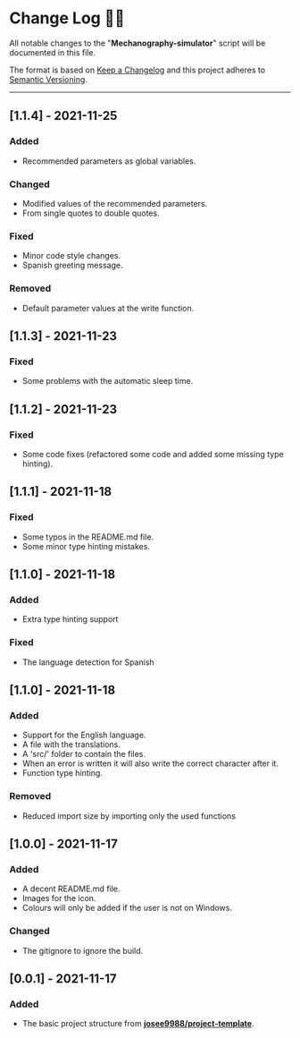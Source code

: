 <!-- markdownlint-disable MD024-->
# **Change Log** 📜📝

All notable changes to the "**Mechanography-simulator**" script will be documented in this file.

The format is based on [Keep a Changelog](https://keepachangelog.com/en/1.0.0/) and this project adheres to [Semantic Versioning](https://semver.org/spec/v2.0.0.html).

---

## [**1.1.4**] - 2021-11-25

### Added

* Recommended parameters as global variables.

### Changed

* Modified values of the recommended parameters.
* From single quotes to double quotes.

### Fixed

* Minor code style changes.
* Spanish greeting message.

### Removed

* Default parameter values at the write function.

## [**1.1.3**] - 2021-11-23

### Fixed

* Some problems with the automatic sleep time.

## [**1.1.2**] - 2021-11-23

### Fixed

* Some code fixes (refactored some code and added some missing type hinting).

## [**1.1.1**] - 2021-11-18

### Fixed

* Some typos in the README.md file.
* Some minor type hinting mistakes.

## [**1.1.0**] - 2021-11-18

### Added

* Extra type hinting support

### Fixed

* The language detection for Spanish

## [**1.1.0**] - 2021-11-18

### Added

* Support for the English language.
* A file with the translations.
* A 'src/' folder to contain the files.
* When an error is written it will also write the correct character after it.
* Function type hinting.

### Removed

* Reduced import size by importing only the used functions

## [**1.0.0**] - 2021-11-17

### Added

* A decent README.md file.
* Images for the icon.
* Colours will only be added if the user is not on Windows.

### Changed

* The gitignore to ignore the build.

## [**0.0.1**] - 2021-11-17

### Added

* The basic project structure from **[josee9988/project-template](https://github.com/Josee9988/project-template)**.
